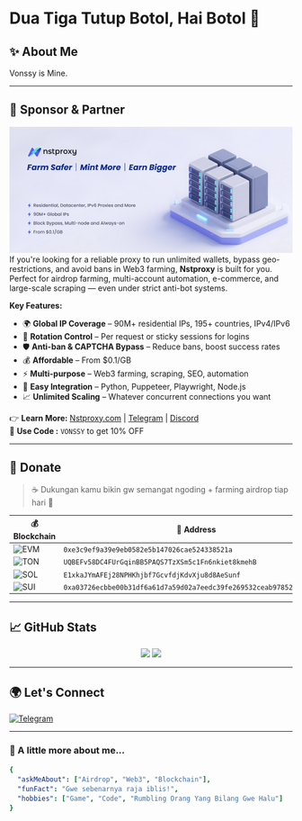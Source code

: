 # Dua Tiga Tutup Botol, Hai Botol 👋

## ✨ About Me
Vonssy is Mine.

---

## 📢 Sponsor & Partner
[![Nstproxy](https://github.com/vonssy/vonssy/blob/main/assets/nstproxy.png)](https://nstproxy.com)  
If you're looking for a reliable proxy to run unlimited wallets, bypass geo-restrictions, and avoid bans in Web3 farming, **Nstproxy** is built for you. Perfect for airdrop farming, multi-account automation, e-commerce, and large-scale scraping — even under strict anti-bot systems.

**Key Features:**
- 🌍 **Global IP Coverage** – 90M+ residential IPs, 195+ countries, IPv4/IPv6  
- 🔄 **Rotation Control** – Per request or sticky sessions for logins  
- 🛡 **Anti-ban & CAPTCHA Bypass** – Reduce bans, boost success rates  
- 💰 **Affordable** – From $0.1/GB  
- ⚡ **Multi-purpose** – Web3 farming, scraping, SEO, automation  
- 🔌 **Easy Integration** – Python, Puppeteer, Playwright, Node.js  
- 📈 **Unlimited Scaling** – Whatever concurrent connections you want  

👉 **Learn More:** [Nstproxy.com](https://nstproxy.com) | [Telegram](https://t.me/nstproxy) | [Discord](https://discord.gg/5jjWCAmvng)  
💸 **Use Code  :** `VONSSY` to get 10% OFF

---

## 💸 Donate
> ☕ Dukungan kamu bikin gw semangat ngoding + farming airdrop tiap hari 🤝

| 💰 Blockchain | 📍 Address |
|--------------|-----------|
| ![EVM](https://img.shields.io/badge/EVM-3C3C3D?logo=ethereum&logoColor=white) | `0xe3c9ef9a39e9eb0582e5b147026cae524338521a` |
| ![TON](https://img.shields.io/badge/TON-0098EA?logo=ton&logoColor=white) | `UQBEFv58DC4FUrGqinBB5PAQS7TzXSm5c1Fn6nkiet8kmehB` |
| ![SOL](https://img.shields.io/badge/Solana-9945FF?logo=solana&logoColor=white) | `E1xkaJYmAFEj28NPHKhjbf7GcvfdjKdvXju8d8AeSunf` |
| ![SUI](https://img.shields.io/badge/SUI-6FBCF0?logo=sui&logoColor=white) | `0xa03726ecbbe00b31df6a61d7a59d02a7eedc39fe269532ceab97852a04cf3347` |

---

## 📈 GitHub Stats
<p align="center">
  <img src="https://github-readme-stats.vercel.app/api?username=vonssy&show_icons=true&theme=radical" height="165" />
  <img src="https://github-readme-stats.vercel.app/api/top-langs/?username=vonssy&layout=compact&theme=radical" height="165" />
</p>

---

## 🌍 Let's Connect
[![Telegram](https://img.shields.io/badge/Telegram%20Channel-2CA5E0?logo=telegram&logoColor=white)](https://t.me/vonssy_part_2)

---

### 📌 A little more about me...
```yaml
{
  "askMeAbout": ["Airdrop", "Web3", "Blockchain"],
  "funFact": "Gwe sebenarnya raja iblis!",
  "hobbies": ["Game", "Code", "Rumbling Orang Yang Bilang Gwe Halu"]
}